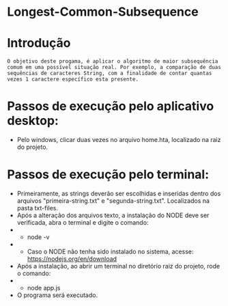 # Longest-Common-Subsequence

# Introdução
    O objetivo deste progama, é aplicar o algoritmo de maior subsequência comum em uma possível situação real. Por exemplo, a comparação de duas sequências de caracteres String, com a finalidade de contar quantas vezes 1 caractere específico esta presente.

# Passos de execução pelo aplicativo desktop:
- Pelo windows, clicar duas vezes no arquivo home.hta, localizado na raiz do projeto.

# Passos de execução pelo terminal:

- Primeiramente, as strings deverão ser escolhidas e inseridas dentro dos arquivos "primeira-string.txt" e "segunda-string.txt". Localizados na pasta txt-files.
- Após a alteração dos arquivos texto, a instalação do NODE deve ser verificada, abra o terminal e digite o comando:
- - node -v
- - Caso o NODE não tenha sido instalado no sistema, acesse: https://nodejs.org/en/download
- Após a instalação, ao abrir um terminal no diretório raiz do projeto, rode o comando:
- - node app.js
- O programa será executado.